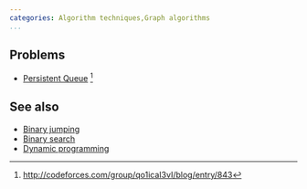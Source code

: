 ```yaml
---
categories: Algorithm techniques,Graph algorithms
...
```


## Problems
* [Persistent Queue](http://codeforces.com/gym/100431) [^1]

## See also
* [Binary jumping]()
* [Binary search]()
* [Dynamic programming]()


[^1]: <http://codeforces.com/group/qo1icaI3vI/blog/entry/843>
